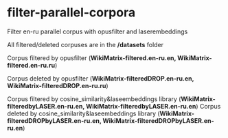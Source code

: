 # filter-parallel-corpora
Filter en-ru parallel corpus with opusfilter and laserembeddings 

All filtered/deleted corpuses are in the **/datasets** folder

Corpus filtered by opusfilter (**WikiMatrix-filtered.en-ru.en, WikiMatrix-filtered.en-ru.ru**)

Corpus deleted by opusfilter (**WikiMatrix-filteredDROP.en-ru.en, WikiMatrix-filteredDROP.en-ru.ru**)

Corpus filtered by cosine_similarity&laseembeddings library (**WikiMatrix-filteredbyLASER.en-ru.en, WikiMatrix-filteredbyLASER.en-ru.en**)
Corpus deleted by cosine_similarity&laseembeddings library (**WikiMatrix-filteredDROPbyLASER.en-ru.en, WikiMatrix-filteredDROPbyLASER.en-ru.en**)
